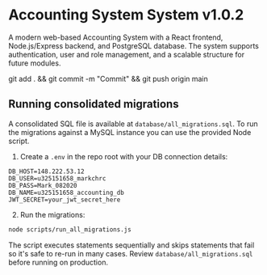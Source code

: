 # Accounting System System v1.0.2

A modern web-based Accounting System with a React frontend, Node.js/Express backend, and PostgreSQL database. The system supports authentication, user and role management, and a scalable structure for future modules.

git add . && git commit -m "Commit" && git push origin main

## Running consolidated migrations

A consolidated SQL file is available at `database/all_migrations.sql`. To run the migrations against a MySQL instance you can use the provided Node script.

1. Create a `.env` in the repo root with your DB connection details:

```
DB_HOST=148.222.53.12
DB_USER=u325151658_markchrc
DB_PASS=Mark_082020
DB_NAME=u325151658_accounting_db
JWT_SECRET=your_jwt_secret_here
```

2. Run the migrations:

```bash
node scripts/run_all_migrations.js
```

The script executes statements sequentially and skips statements that fail so it's safe to re-run in many cases. Review `database/all_migrations.sql` before running on production.